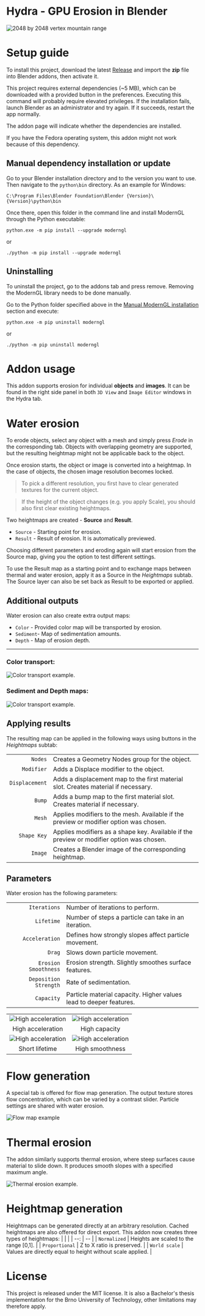 # Hydra - GPU Erosion in Blender

![2048 by 2048 vertex mountain range](./github/img/main_banner.webp)

Setup guide
===========

To install this project, download the latest [Release](https://github.com/ozikazina/Hydra/releases) and import the **zip** file into Blender addons, then activate it.

This project requires external dependencies (~5 MB), which can be downloaded with a provided button in the preferences.
Executing this command will probably require elevated privileges. If the installation fails, launch Blender as an administrator and try again.
If it succeeds, restart the app normally.

The addon page will indicate whether the dependencies are installed.

If you have the Fedora operating system, this addon might not work because of this dependency.

Manual dependency installation or update
----------------------------

Go to your Blender installation directory and to the version you want to use. Then navigate to the `python\bin` directory. As an example for Windows:

`C:\Program Files\Blender Foundation\Blender {Version}\{Version}\python\bin`

Once there, open this folder in the command line and install ModernGL through the Python executable:

`python.exe -m pip install --upgrade moderngl`

or

`./python -m pip install --upgrade moderngl`

Uninstalling
------------

To uninstall the project, go to the addons tab and press remove. Removing the ModernGL library needs to be done manually.

Go to the Python folder specified above in the [Manual ModernGL installation](#manual-moderngl-installation) section and execute:

`python.exe -m pip uninstall moderngl`

or

`./python -m pip uninstall moderngl`

Addon usage
===========

This addon supports erosion for individual **objects** and **images**. It can be found in the right side panel in both `3D View` and `Image Editor` windows in the Hydra tab.

Water erosion
=============

To erode objects, select any object with a mesh and simply press *Erode* in the corresponding tab.
Objects with overlapping geometry are supported, but the resulting heightmap might not be applicable back to the object.

Once erosion starts, the object or image is converted into a heightmap. In the case of objects, the chosen image resolution becomes locked.

> To pick a different resolution, you first have to clear generated textures for the current object.

> If the height of the object changes (e.g. you apply Scale), you should also first clear existing heightmaps.

Two heightmaps are created - **Source** and **Result**.

- `Source` - Starting point for erosion.
- `Result` - Result of erosion. It is automatically previewed.

Choosing different parameters and eroding again will start erosion from the Source map, giving you the option to test different settings.

To use the Result map as a starting point and to exchange maps between thermal and water erosion, apply it as a Source in the *Heightmaps* subtab. The Source layer can also be set back as Result to be exported or applied.

Additional outputs
---------------

Water erosion can also create extra output maps:

- `Color` - Provided color map will be transported by erosion.
- `Sediment`- Map of sedimentation amounts.
- `Depth` - Map of erosion depth.

---
### Color transport:
![Color transport example.](./github/img/example_color.webp)

### Sediment and Depth maps:
![Color transport example.](./github/img/example_extra.webp)

Applying results
----------------

The resulting map can be applied in the following ways using buttons in the *Heightmaps* subtab:

| | |
| --: | -- |
| `Nodes` | Creates a Geometry Nodes group for the object. |
| `Modifier` | Adds a Displace modifier to the object. |
| `Displacement` | Adds a displacement map to the first material slot. Creates material if necessary.|
| `Bump` | Adds a bump map to the first material slot. Creates material if necessary.|
| `Mesh` | Applies modifiers to the mesh. Available if the preview or modifier option was chosen.|
| `Shape Key` | Applies modifiers as a shape key. Available if the preview or modifier option was chosen.|
| `Image` | Creates a Blender image of the corresponding heightmap.|

Parameters
----------

Water erosion has the following parameters:

| | |
| --: | -- |
| `Iterations` | Number of iterations to perform. |
| `Lifetime` | Number of steps a particle can take in an iteration. |
| `Acceleration` | Defines how strongly slopes affect particle movement. |
| `Drag` | Slows down particle movement. |
| `Erosion Smoothness` | Erosion strength. Slightly smoothes surface features. |
| `Deposition Strength` | Rate of sedimentation. |
| `Capacity` | Particle material capacity. Higher values lead to deeper features. |

| | |
| :--: | :--: |
| ![High acceleration](./github/img/params-accel.png) | ![High acceleration](./github/img/params-capacity.png) |
| High acceleration | High capacity |
| ![High acceleration](./github/img/params-short.png) | ![High acceleration](./github/img/params-smooth.png) |
| Short lifetime | High smoothness |

Flow generation
=========

A special tab is offered for flow map generation. The output texture stores flow concentration, which can be varied by a contrast slider.
Particle settings are shared with water erosion.

![Flow map example](./github/img/example_flow.webp)

Thermal erosion
===============

The addon similarly supports thermal erosion, where steep surfaces cause material to slide down. It produces smooth slopes with a specified maximum angle.

![Thermal erosion example.](./github/img/example_thermal.webp)

Heightmap generation
====================

Heightmaps can be generated directly at an arbitrary resolution. Cached heightmaps are also offered for direct export. This addon now creates three types of heightmaps:
| | |
| --: | -- |
| `Normalized` | Heights are scaled to the range \[0,1\]. |
| `Proportional` | Z to X ratio is preserved. |
| `World scale` | Values are directly equal to height without scale applied. |

License
=======

This project is released under the MIT license. It is also a Bachelor's thesis implementation for the Brno University of Technology, other limitations may therefore apply.